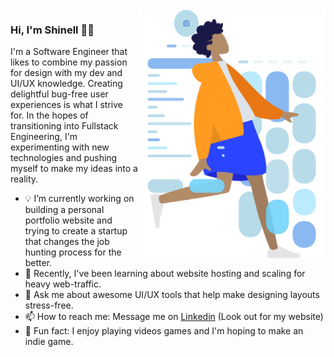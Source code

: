 <img align="right" src="https://github.com/shinellm/shinellm/blob/master/Humaaans_Wireframe.png" alt="Humaaans Wireframe Illustration" width=300px height=400px/>

### Hi, I'm Shinell 👋🏾

I'm a Software Engineer that likes to combine my passion for design with my dev and UI/UX knowledge. Creating delightful bug-free user experiences is what I strive for. In the hopes of transitioning into Fullstack Engineering, I'm experimenting with new technologies and pushing myself to make my ideas into a reality.

- 💡 I’m currently working on building a personal portfolio website and trying to create a startup that changes the job hunting process for the better.
- 🌱 Recently, I've been learning about website hosting and scaling for heavy web-traffic.
- 💬 Ask me about awesome UI/UX tools that help make designing layouts stress-free.
- 📫 How to reach me: Message me on [Linkedin](https://www.linkedin.com/in/shinell-manwaring/) (Look out for my website)
- 👾 Fun fact: I enjoy playing videos games and I'm hoping to make an indie game.

<!--
**shinellm/shinellm** is a ✨ _special_ ✨ repository because its `README.md` (this file) appears on your GitHub profile.

Here are some ideas to get you started:

- 🔭 I’m currently working on ...
- 🌱 I’m currently learning ...
- 👯 I’m looking to collaborate on ...
- 🤔 I’m looking for help with ...
- 💬 Ask me about ...
- 📫 How to reach me: ...
- 😄 Pronouns: ...
- ⚡ Fun fact: ...
-->

